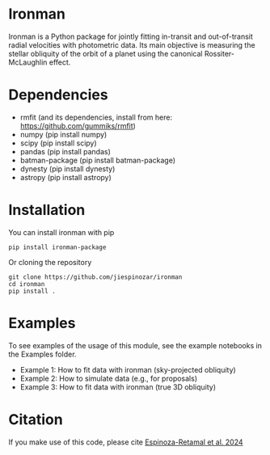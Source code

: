 # Ironman

Ironman is a Python package for jointly fitting in-transit and out-of-transit radial velocities with photometric data. Its main objective is measuring the stellar obliquity of the orbit of a planet using the canonical Rossiter-McLaughlin effect.

# Dependencies

- rmfit (and its dependencies, install from here: https://github.com/gummiks/rmfit)
- numpy (pip install numpy)
- scipy (pip install scipy)
- pandas (pip install pandas)
- batman-package (pip install batman-package)
- dynesty (pip install dynesty)
- astropy (pip install astropy)

# Installation

You can install ironman with pip

```
pip install ironman-package
```
Or cloning the repository

```
git clone https://github.com/jiespinozar/ironman
cd ironman
pip install .
```

# Examples

To see examples of the usage of this module, see the example notebooks in the Examples folder.

- Example 1: How to fit data with ironman (sky-projected obliquity)
- Example 2: How to simulate data (e.g., for proposals)
- Example 3: How to fit data with ironman (true 3D obliquity)

# Citation

If you make use of this code, please cite [Espinoza-Retamal et al. 2024](https://ui.adsabs.harvard.edu/abs/2023ApJ...958L..20E/abstract)
